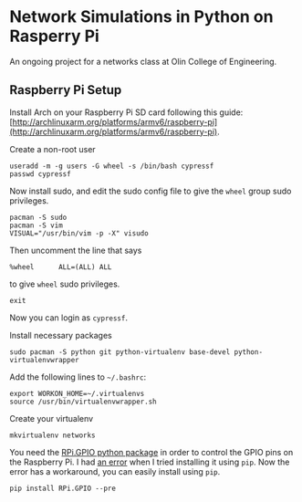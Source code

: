 # Network Simulations in Python on Rasperry Pi

An ongoing project for a networks class at Olin College of Engineering.

## Raspberry Pi Setup 

Install Arch on your Raspberry Pi SD card following this guide: [http://archlinuxarm.org/platforms/armv6/raspberry-pi](http://archlinuxarm.org/platforms/armv6/raspberry-pi).


Create a non-root user

```
useradd -m -g users -G wheel -s /bin/bash cypressf
passwd cypressf
```

Now install sudo, and edit the sudo config file to give the `wheel` group sudo privileges.

```
pacman -S sudo
pacman -S vim
VISUAL="/usr/bin/vim -p -X" visudo
```

Then uncomment the line that says

```
%wheel      ALL=(ALL) ALL
```

to give `wheel` sudo privileges.

```
exit
```

Now you can login as `cypressf`.

Install necessary packages

```
sudo pacman -S python git python-virtualenv base-devel python-virtualenvwrapper
```

Add the following lines to `~/.bashrc`:

```
export WORKON_HOME=~/.virtualenvs
source /usr/bin/virtualenvwrapper.sh
```

Create your virtualenv

```
mkvirtualenv networks
```

You need the [RPi.GPIO python package](https://pypi.python.org/pypi/RPi.GPIO) in order to control the GPIO pins on the Raspberry Pi. I had [an error](https://code.google.com/p/raspberry-gpio-python/issues/detail?id=48) when I tried installing it using `pip`. Now the error has a workaround, you can easily install using `pip`.

```
pip install RPi.GPIO --pre
```